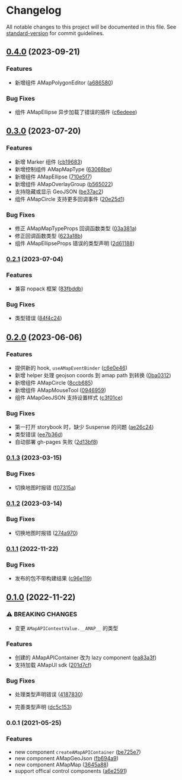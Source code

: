 # Changelog

All notable changes to this project will be documented in this file. See [standard-version](https://github.com/conventional-changelog/standard-version) for commit guidelines.

## [0.4.0](https://github.com/xyy94813/amap-react-components/compare/v0.3.0...v0.4.0) (2023-09-21)


### Features

* 新增组件 AMapPolygonEditor ([a686580](https://github.com/xyy94813/amap-react-components/commit/a6865800879e174d4250d86026c81f2059c29365))


### Bug Fixes

* 组件 AMapEllipse 异步加载了错误的插件 ([c6edeee](https://github.com/xyy94813/amap-react-components/commit/c6edeee120adaefa79f74e3a4d14c8b907c28e6f))

## [0.3.0](https://github.com/xyy94813/amap-react-components/compare/v0.2.1...v0.3.0) (2023-07-20)


### Features

* 新增 Marker 组件 ([cb19683](https://github.com/xyy94813/amap-react-components/commit/cb196833a0c72cdeb26db78ca407b9403db99e21))
* 新增控制组件 AMapMapType ([63068be](https://github.com/xyy94813/amap-react-components/commit/63068beb2fac3439fce594d79f2dd95face6414c))
* 新增组件 AMapEllipse ([710e5f7](https://github.com/xyy94813/amap-react-components/commit/710e5f7d9f91511b5721cd111e12bf7e2697fd40))
* 新增组件 AMapOverlayGroup ([b565022](https://github.com/xyy94813/amap-react-components/commit/b5650220560f892dc853b2328b0fc6bc51e2ecc3))
* 支持隐藏或显示 GeoJSON ([be37ac2](https://github.com/xyy94813/amap-react-components/commit/be37ac272dc276ba614062de9119e81857df6335))
* 组件 AMapCircle 支持更多回调事件 ([20e25d1](https://github.com/xyy94813/amap-react-components/commit/20e25d164fa1c4eb5dc4727e0c739aa0b05ba94a))


### Bug Fixes

* 修正 AMapMapTypeProps 回调函数类型 ([03a381a](https://github.com/xyy94813/amap-react-components/commit/03a381a6cd6204897d0cca11c9479412fa581de9))
* 修正回调函数类型 ([623a18b](https://github.com/xyy94813/amap-react-components/commit/623a18b4c9088dd63ac589c718dd8ead84298a00))
* 组件 AMapEllipseProps 错误的类型声明 ([2d61188](https://github.com/xyy94813/amap-react-components/commit/2d61188185a2996210d579e54231c1bc7e52310c))

### [0.2.1](https://github.com/xyy94813/amap-react-components/compare/v0.2.0...v0.2.1) (2023-07-04)


### Features

* 兼容 nopack 框架 ([83fbddb](https://github.com/xyy94813/amap-react-components/commit/83fbddb49948e32fcf8973693a21dd4f6bb24af7))


### Bug Fixes

* 类型错误 ([84f4c24](https://github.com/xyy94813/amap-react-components/commit/84f4c24d24686d563e6fec795ae0325d28243296))

## [0.2.0](https://github.com/xyy94813/amap-react-components/compare/v0.1.3...v0.2.0) (2023-06-06)


### Features

* 提供新的 hook, `useAMapEventBinder` ([c6e0e46](https://github.com/xyy94813/amap-react-components/commit/c6e0e466a3b97d366e611290ccccc0848ca8d1de))
* 新增 helper 处理 geojson coords 到 amap path 到转换 ([0ba0312](https://github.com/xyy94813/amap-react-components/commit/0ba03127c2ca0ae2e0a390fd62cb2d7919555cca))
* 新增组件 AMapCircle ([8ccb685](https://github.com/xyy94813/amap-react-components/commit/8ccb685471a3d14ab3bb3401e774e16c3e4d2bcd))
* 新增组件 AMapMouseTool ([0946959](https://github.com/xyy94813/amap-react-components/commit/0946959f5c345c5edf8017fb18db43db10ee72b3))
* 组件 AMapGeoJSON 支持设置样式 ([c3f01ce](https://github.com/xyy94813/amap-react-components/commit/c3f01ce5fdb8f54d73cc37e4fd4c7885bbf3c572))


### Bug Fixes

* 第一打开 storybook 时，缺少 Suspense 的问题 ([ae26c24](https://github.com/xyy94813/amap-react-components/commit/ae26c24c13b5b7554a57c9ce312c20d9a35a46dc))
* 类型错误 ([ee7b36d](https://github.com/xyy94813/amap-react-components/commit/ee7b36de6b108baca6b59a879d7e196e88f32245))
* 自动部署 gh-pages 失败 ([2d13bf8](https://github.com/xyy94813/amap-react-components/commit/2d13bf811d8aeed57c986dead5bcd475d03d1a9f))

### [0.1.3](https://github.com/xyy94813/amap-react-components/compare/v0.1.2...v0.1.3) (2023-03-15)


### Bug Fixes

* 切换地图时报错 ([f07315a](https://github.com/xyy94813/amap-react-components/commit/f07315a7c4ae6cef2598e3c1d6d3acb6956f5ab7))

### [0.1.2](https://github.com/xyy94813/amap-react-components/compare/v0.1.1...v0.1.2) (2023-03-14)


### Bug Fixes

* 切换地图时报错 ([274a970](https://github.com/xyy94813/amap-react-components/commit/274a970ea1ca05e8098a6c3d8ab629d81ce140bd))

### [0.1.1](https://github.com/xyy94813/amap-react-components/compare/v0.1.0...v0.1.1) (2022-11-22)


### Bug Fixes

* 发布的包不带构建结果 ([c96e119](https://github.com/xyy94813/amap-react-components/commit/c96e1192ba71e6a64dea385743a986f90393ebc5))

## [0.1.0](https://github.com/xyy94813/amap-react-components/compare/v0.0.1...v0.1.0) (2022-11-22)


### ⚠ BREAKING CHANGES

* 变更 `AMapAPIContextValue.__AMAP__` 的类型

### Features

* 创建的 AMapAPIContainer 改为 lazy component ([ea83a3f](https://github.com/xyy94813/amap-react-components/commit/ea83a3f20a88b6d5a93913e5881644b702f4b92b))
* 支持加载 AMapUI sdk ([201d7cf](https://github.com/xyy94813/amap-react-components/commit/201d7cfea1f3b3c8421fc586205b7e8d6375f19d))


### Bug Fixes

* 处理类型声明错误 ([4187830](https://github.com/xyy94813/amap-react-components/commit/418783092a4f3ba0838fa8b190c1238e7ebcbffa))


* 完善类型声明 ([dc5c153](https://github.com/xyy94813/amap-react-components/commit/dc5c15342ec18bef70f0aee8c7cb5f7216d53c78))

### 0.0.1 (2021-05-25)

### Features

- new component `createAMapAPIContainer` ([be725e7](https://github.com/xyy94813/amap-react-components/commit/be725e78e3e1d3cdf427f838b9ba22481226d59e))
- new component AMapGeoJson ([fb694a9](https://github.com/xyy94813/amap-react-components/commit/fb694a98494b153c8bad5d12245531709c292bd3))
- new component AMapMap ([3645a88](https://github.com/xyy94813/amap-react-components/commit/3645a88ac4f61d1a000bcee950b2ff69f78343ab))
- support offical control components ([a6e2591](https://github.com/xyy94813/amap-react-components/commit/a6e25913e4739d104b6fb9317612cc23ed8a7743))
